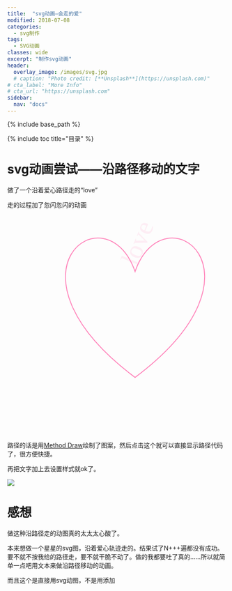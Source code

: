 ```yaml
---
title:  "svg动画—会走的爱"
modified: 2018-07-08
categories: 
  - svg制作
tags:
  - SVG动画
classes: wide
excerpt: "制作svg动画"
header:
  overlay_image: /images/svg.jpg
  # caption: "Photo credit: [**Unsplash**](https://unsplash.com)"
# cta_label: "More Info"
# cta_url: "https://unsplash.com"
sidebar:
  nav: "docs"
---
```


{% include base_path %}

{% include toc title="目录" %}

# svg动画尝试——沿路径移动的文字

做了一个沿着爱心路径走的“love”

走的过程加了忽闪忽闪的动画

<body>
<svg width="600" height="600" xmlns="http://www.w3.org/2000/svg">
  <text font-family="Kristen ITC" font-size="60" x="0" y="0" fill="#ff84ba">
  	love
  	<animate attributeName="opacity" values="0;1;1;1;1;0" dur="2s" repeatCount="indefinite" />
    <animateMotion path="m293.39055,129.87398c65.88283,-189.00813 324.01393,0 0,243.01045c-324.01393,-243.01045 -65.88283,-432.01858 0,-243.01045z" begin="0s" dur="5s" rotate="auto" repeatCount="indefinite"/>
  </text>
  <path d="m293.39055,129.87398c65.88283,-189.00813 324.01393,0 0,243.01045c-324.01393,-243.01045 -65.88283,-432.01858 0,-243.01045z" stroke="#ff84ba" stroke-width="2" fill="none" />
</svg>
</body>

路径的话是用[Method Draw](http://editor.method.ac/)绘制了图案，然后点击这个就可以直接显示路径代码了，很方便快捷。

再把文字加上去设置样式就ok了。

![](https://upload-images.jianshu.io/upload_images/9437529-e52b517e4c5531d7.jpg?imageMogr2/auto-orient/strip%7CimageView2/2/w/1240)

# 感想

做这种沿路径走的动图真的太太太心酸了。

本来想做一个星星的svg图，沿着爱心轨迹走的。结果试了N+++遍都没有成功。要不就不按我给的路径走，要不就干脆不动了。做的我都要吐了真的……所以就简单一点吧用文本来做沿路径移动的动画。

而且这个是直接用svg动图，不是用添加<style>的。